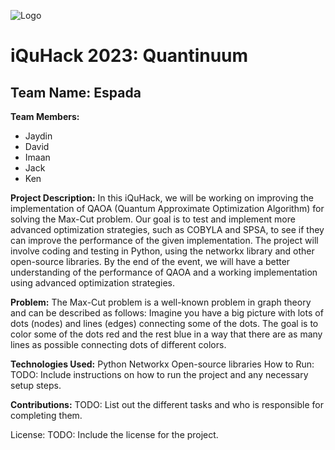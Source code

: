 ![Logo](https://github.com/GloverTheProgrammer/Espada/blob/main/suppport/wordmark-01.png)
# iQuHack 2023: Quantinuum

## Team Name: Espada

**Team Members:** 
* Jaydin
* David
* Imaan
* Jack
* Ken


**Project Description:**
In this iQuHack, we will be working on improving the implementation of QAOA (Quantum Approximate Optimization Algorithm) for solving the Max-Cut problem. Our goal is to test and implement more advanced optimization strategies, such as COBYLA and SPSA, to see if they can improve the performance of the given implementation. The project will involve coding and testing in Python, using the networkx library and other open-source libraries. By the end of the event, we will have a better understanding of the performance of QAOA and a working implementation using advanced optimization strategies.

**Problem:**
The Max-Cut problem is a well-known problem in graph theory and can be described as follows: Imagine you have a big picture with lots of dots (nodes) and lines (edges) connecting some of the dots. The goal is to color some of the dots red and the rest blue in a way that there are as many lines as possible connecting dots of different colors.

**Technologies Used:**
Python
Networkx
Open-source libraries
How to Run:
TODO: Include instructions on how to run the project and any necessary setup steps.

**Contributions:**
TODO: List out the different tasks and who is responsible for completing them.

License:
TODO: Include the license for the project.